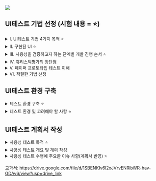 <img src="https://capsule-render.vercel.app/api?type=waving&color=BDBDC8&height=200&section=header" />

## UI테스트 기법 선정 (시험 내용 = ⭐)

<details>
<summary> Ⅰ. UI테스트 기법 4가지 목적 ⭐</summary>

### 휴리스틱 평가 ⭐

    디자인전문가들이 사용성 원칙 또는 휴리스틱 가이드라인에
    문제점 발견, 디자인의 반영

### 페이퍼 프로토타입 평가 ⭐

    제품의 디자인을 미리 경험하여 수정 및 보안해야 할 부분을 발견

### 선호도 평가 ⭐

    사용자의 감성(주관적)을 과학적인 시점에서 객관적으로 해석

### 성능 평가 ⭐

    개발 마지막 단계에서 각 제품과 서비스의 장단점을 파악하기 위해 실행

</details>

<details>
<summary> Ⅱ. 구현된 UI ⭐</summary>

## 테스트의 가치

목적과 필요성, 중요성

## 1. 
일반 사용자를 대상으로 시스템이나 소프트웨어에 구현된 UI, 사용성에서의 문제점을 도출해내는 방식으로 최종적으로 거증하는 중요한 절차이다.

<details>
<summary> 순서</summary>

1. 시각적으로 구현되어 있는지 확인
2. 사용자의 행동을 유도할 수 있도록 구현 확인
3. 사용자가 의도한 시스템의 반응 구현 확인
4. 사용자의 편의성을 충분히 고려하고, 사용자가 예상할 수 있는 행위와 일치하는지 확인
5. UI/UX의 환경이 적정하게 구성되었는지 확인
    
</details>

## 2. ⭐
발견하지 못한 문제점을 효율적으로 찾아낼 수 있는 방법이다.
<details>
<summary> 순서 ⭐ </summary>

1. 최초 개발된 의도대로 구현 되었는지 확인
2. 세부적인 기능들이 정확하게 작동하는지 확인
3. 전문 용어들이 사용되는 개발자들이 간과하기 쉬운 실수들이 없는지 확인
</details>

## 3.
발생할 수 있는 문제들을 도출하고, 분석을 통해 예측함으로써 미리 대책을 세워서 준비할 수 있는 방법이다.
<details>
<summary>순서</summary>

1. 대응책을 수립한다.
2. 사용하는 사용자들이 참여하여 현실적이고, 정확한 결과를 얻을 수 있다.
</details>    

</details>

<details>
<summary> Ⅲ. 사용성을 검증하고자 하는 단계별 개발 진행 순서 ⭐</summary>

## 1. ⭐
계획 단계 내용 확인 
<details>
<summary> 순서 ⭐ </summary>

1. 주요대상 영역 확인
2. 상호 간에 어떻게 연계되어 추진되는가를 이해

</details>

## 2. ⭐
요구 분석 단계 내용 
<details>
<summary> 순서 ⭐</summary>

1. 수행 순서 확인
2. 의도된 바대로 이행되는지 파악
3. 효과적으로 관리 방법을 적용하는가를 확인
4. 프로세스의 흐름을 파악할 수 있다.

</details>

## 3. ⭐
콘셉트 기획 단계 내용 
<details>
<summary> 순서 ⭐ </summary>

1. 실제 성과를 나타내고 있는가를 확인
2. 타당성과 우수성을 판단 파악

</details>
    
</details>

<details>
<summary>Ⅳ. 휴리스틱평가의 장단점</summary>

1. 장점: 상대적으로 비용이 적게 들어가고, 짧은 시간, 초기에 문제점을 발견할 수 있다.

2. 단점:
    1. 구체적이고 계량적인 평가 자료를 만들기 어렵다.
    2. 전문가과 사용자가 시스템을 바라보는 시각이 다를 수 있다.
    3. 전문가의 능력에 따라 평가 결과가 달라질 수 있다.
    
</details>

<details>
<summary>Ⅴ. 페이퍼 프로토타입 테스트 이해</summary>
    
1. 제품의 전반적인 컨셉과 흐름을 잘 보여준다.
2. 구현하는데 한달 이상의 많은 시간이 소요된다.
3. 주요 내용을 위하여 체크 리스트 준비
4. 문제점 찾아내는데 매우 중요하다.
5. 활용했던 체크리스트 확보하여 체크리스트 준비
    
</details>

<details>
<summary> Ⅵ. 적절한 기법 선정</summary>
    
1. 테스트하고자 하는 시스템 UI의 평가항목 추출
2. 조사된 UI 사용성 테스트 기법의 장담점 분석, 추출된 평가항목을 테스트하기에 적절한 테스트기법 선정
    
</details>

## UI테스트 환경 구축

<details>
<summary>  테스트 환경 구축 ⭐</summary>

### 테스트 환경 구축의 필요성 및 중요성 ⭐

<1. 목표 설정 ⭐>

1. 막연한 문제점의 발견을 목적으로 실시하면 효율적이지 않다.
2. 구체적인 목표를 설정하여 무엇을 도출해야 하는지가 명확하게 된다.
3. 계획, 분석 작업 등이 용이해진다.
4. 구입이 가능한지 아닌지를 테스트한다.

<2. 과제 설정 ⭐> -- 실제 사용하는 작업이나 기능

1. 실시하는 작업을 감안하여 설정
2. 사용할 만한 시능을 과제로 설정
3. 온라인 쇼핑몰처럼 간단한 제품을 구입할 수 있는지 확인
4. 과제를 그룹웨어도 할 수 있다. 

<3. 예산에 대해서 확인 >

1. 예산의 범위를 확인
2. 예산의 범위 내에서 예측
3. 각 항목을 도출하고 비용을 산정

</details>

<details>
<summary> 테스트 환경 및 고려해야 할 사항 ⭐</summary>

### 테스트 환경 및 고려사항⭐

<1. 주요 항목 검증과 테스트 환경>

일반적인 점검을 해야 하는 항목 

1. 사용자 수 테스트, 응답 시간 내에 부하(처리) 테스트, 기본적인 애플리케이션의 성능 평가
2. 개선 여부
3. 업그레이드
4. 주요 작업이 시스템을 망가뜨리지 않도록 확인

<2. 구축할 시 고려해야 할 사항⭐>

사용성 테스트 환경을 구축할 시 중점적으로 고려해야 할 사항

1. 테스트 대상 제품, 실제 운영될 대상 제품 환경과 유사
2. 대상 제품 데이터를 대표할 수 있는 데이터를 사용
3. 한명 이상의 테스트 참여자를 확보

</details>

## UI테스트 계획서 작성

<details>
    
<summary> 사용성 테스트 목적 ⭐</summary>

     ⭐ 사용자가 프로그램을 사용하기 쉽도록 수정하기 위하여 사용성 테스트를 사용한다.
    
</details>
    
<details>
    
<summary> 사용성 테스트 개요 및 계획 작성 </summary>

## 사용성 테스트 개요 및 계획 작성

<1. 개요>
1. 적절한 테스트 방법과 평가 대상자 선정
2. 효과적인 사용성 테스트 계획 수립

<2. 주의할 점>
1. 목표, 도구, 방법을 구체적으로 명시
2. 결과, 저차를 구체적으로 명시
3. 최종적으로 베포하기 전에 시행하는 평가임을 고려
4. 비교평가, 개발개선 포함
5. 목적, 범위, 대상 등에 고려하여 정리하고 공유

<3. 계획서 작성>   
1. 세부사랑과 방법론 설정
2. 구체적인 단계별 절차 정의
3. 계획과 준비 단계, 실시 단계, 분석 단계로 구분하여 수행 내용 정의

</details>

<details>
<summary> 사용성 테스트 수행에 주요한 이슈 사항(계획서 반영) ⭐</summary>

<1. 주요 기능 조사히고 기준에 따라 분류 실시>
1. 제공하는 세부적인 기능들에 대해서 조사
2. 세부적인 기능들을 유사성, 중요성 등의 기분에 따라 유형별로 분류
3. 세부적인 기능들간의 연관 관계를 파악

<2. 사용하는 과정에서 발생할 수 있는 이슈사항 정리 ⭐ >
1. 부서 및 담당자가 생각하여 논의
2. 사용자들 일부를 선정하여 의견 수집
3. 과거 유사 제품를 중점적으로 이슈사항 조사
4. 이슈사항 정리하여 문서화

</details>

교과서: https://drive.google.com/file/d/1SBENKIv6I2xJVrvENRlbWR-hav-GDAv6/view?usp=drive_link
